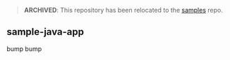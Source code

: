 > **ARCHIVED**: This repository has been relocated to the [samples](https://github.com/buildpack/samples/) repo.

## sample-java-app

bump
bump
